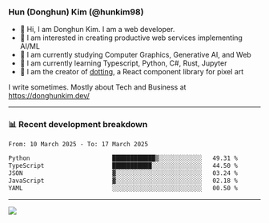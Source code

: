 ### Hun (Donghun) Kim (@hunkim98)

- 👋 Hi, I am Donghun Kim. I am a web developer. 
- 🤔 I am interested in creating productive web services implementing AI/ML
- 🔭 I am currently studying Computer Graphics, Generative AI, and Web 
- 🌱 I am currently learning Typescript, Python, C#, Rust, Jupyter
- 🎨 I am the creator of [dotting](https://github.com/hunkim98/dotting), a React component library for pixel art

I write sometimes. Mostly about Tech and Business at https://donghunkim.dev/

---
### 📊 Recent development breakdown
<!--START_SECTION:waka-->

```txt
From: 10 March 2025 - To: 17 March 2025

Python                       ████████████▒░░░░░░░░░░░░   49.31 %
TypeScript                   ███████████░░░░░░░░░░░░░░   44.50 %
JSON                         ▓░░░░░░░░░░░░░░░░░░░░░░░░   03.24 %
JavaScript                   ▓░░░░░░░░░░░░░░░░░░░░░░░░   02.18 %
YAML                         ░░░░░░░░░░░░░░░░░░░░░░░░░   00.50 %
```

<!--END_SECTION:waka-->
---

<!-- <div align='center'> -->
  <img align="center" src="https://github-readme-stats.vercel.app/api?username=hunkim98&theme=dark&show_icons=true"/>
<!-- </div> -->
<!--
**hunkim98/hunkim98** is a ✨ _special_ ✨ repository because its `README.md` (this file) appears on your GitHub profile.

Here are some ideas to get you started:

- 🔭 I’m currently working on ...
- 🌱 I’m currently learning ...
- 👯 I’m looking to collaborate on ...
- 🤔 I’m looking for help with ...
- 💬 Ask me about ...
- 📫 How to reach me: ...
- 😄 Pronouns: ...
- ⚡ Fun fact: ...
-->
